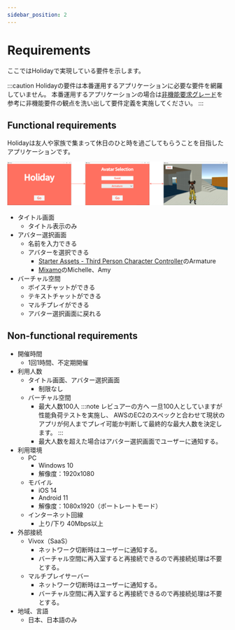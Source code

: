 ```yaml
---
sidebar_position: 2
---
```


# Requirements

ここではHolidayで実現している要件を示します。

:::caution
Holidayの要件は本番運用するアプリケーションに必要な要件を網羅していません。
本番運用するアプリケーションの場合は[非機能要求グレード](https://www.ipa.go.jp/sec/softwareengineering/std/ent03-b.html)を参考に非機能要件の観点を洗い出して要件定義を実施してください。
:::

## Functional requirements

Holidayは友人や家族で集まって休日のひと時を過ごしてもらうことを目指したアプリケーションです。

![holiday](/img/holiday.png)

- タイトル画面
  - タイトル表示のみ
- アバター選択画面
  - 名前を入力できる
  - アバターを選択できる
    - [Starter Assets - Third Person Character Controller](https://assetstore.unity.com/packages/essentials/starter-assets-third-person-character-controller-196526)のArmature
    - [Mixamo](https://www.mixamo.com)のMichelle、Amy
- バーチャル空間
  - ボイスチャットができる
  - テキストチャットができる
  - マルチプレイができる
  - アバター選択画面に戻れる

## Non-functional requirements

- 開催時間
  - 1回1時間、不定期開催
- 利用人数
  - タイトル画面、アバター選択画面
    - 制限なし
  - バーチャル空間
    - 最大人数100人
      :::note レビュアーの方へ
      一旦100人としていますが性能負荷テストを実施し、
      AWSのEC2のスペックと合わせて現状のアプリが何人までプレイ可能か判断して最終的な最大人数を決定します。
      :::
    - 最大人数を超えた場合はアバター選択画面でユーザーに通知する。
- 利用環境
  - PC
    - Windows 10
    - 解像度：1920x1080
  - モバイル
    - iOS 14
    - Android 11
    - 解像度：1080x1920（ポートレートモード）
  - インターネット回線
    - 上り/下り 40Mbps以上
- 外部接続
  - Vivox（SaaS）
    - ネットワーク切断時はユーザーに通知する。
    - バーチャル空間に再入室すると再接続できるので再接続処理は不要とする。
  - マルチプレイサーバー
    - ネットワーク切断時はユーザーに通知する。
    - バーチャル空間に再入室すると再接続できるので再接続処理は不要とする。
- 地域、言語
  - 日本、日本語のみ

<!--
    - マルチプレイ
      - 100人目まではマルチプレイに参加できる
        - 自分が全員に表示される
      - 101～120人目までは待機状態となりマルチプレイに参加できない
        - 自分が非表示、100人の様子は見える
        - 待機状態、他の人から見えていないことをユーザに通知
        - 他の人が抜けて順番が回ってくるとマルチプレイに参加できる
        - マルチプレイに参加したことをユーザに通知
      - 121人目以降はステージにアクセスできない
        - 人数オーバーでアクセスできないことをユーザに通知
    - テキストチャット
      - 待機状態を含めた120人全員が使用できる
    - ボイスチャット
      - 待機状態を含めた120人全員が使用できる
-->